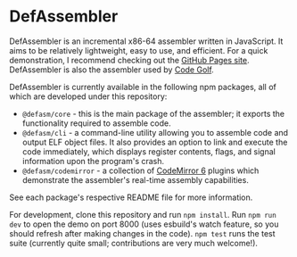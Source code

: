 # DefAssembler
DefAssembler is an incremental x86-64 assembler written in JavaScript. It aims to be relatively lightweight, easy to use, and efficient. For a quick demonstration, I recommend checking out the [GitHub Pages site](https://newdefectus.github.io/defAsm/). DefAssembler is also the assembler used by [Code Golf](https://code.golf/fizz-buzz#assembly).

DefAssembler is currently available in the following npm packages, all of which are developed under this repository:
* `@defasm/core` - this is the main package of the assembler; it exports the functionality required to assemble code.
* `@defasm/cli` -  a command-line utility allowing you to assemble code and output ELF object files. It also provides an option to link and execute the code immediately, which displays register contents, flags, and signal information upon the program's crash.
* `@defasm/codemirror` - a collection of [CodeMirror 6](https://codemirror.net/6/) plugins which demonstrate the assembler's real-time assembly capabilities.

See each package's respective README file for more information.

For development, clone this repository and run `npm install`. Run `npm run dev` to open the demo on port 8000 (uses esbuild's watch feature, so you should refresh after making changes in the code). `npm test` runs the test suite (currently quite small; contributions are very much welcome!).